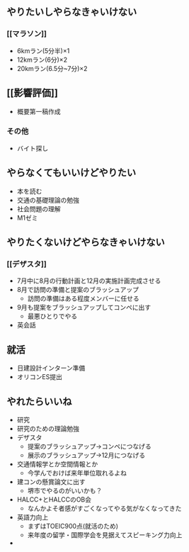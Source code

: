 ## やりたいしやらなきゃいけない

### [[マラソン]]
- 6kmラン(5分半)×1
- 12kmラン(6分)×2
- 20kmラン(6.5分~7分)×2

## [[影響評価]]
- 概要第一稿作成
### その他
- バイト探し

## やらなくてもいいけどやりたい
- 本を読む
- 交通の基礎理論の勉強
- 社会問題の理解
- M1ゼミ

## やりたくないけどやらなきゃいけない
### [[デザスタ]]
- 7月中に8月の行動計画と12月の実施計画完成させる
- 8月で訪問の準備と提案のブラッシュアップ
	- 訪問の準備はある程度メンバーに任せる
- 9月も提案をブラッシュアップしてコンペに出す
	- 最悪ひとりでやる
- 英会話
## 就活
- 日建設計インターン準備
- オリコンES提出
## やれたらいいね
- 研究
- 研究のための理論勉強
- デザスタ
	- 提案のブラッシュアップ→コンペにつなげる
	- 展示のブラッシュアップ→12月につなげる
- 交通情報学とか空間情報とか
	- 今学んでおけば来年単位取れるよね
- 建コンの懸賞論文に出す
	- 堺市でやるのがいいかも？
- HALCC+とHALCCのOB会
	- なんかよそ者感がすごくなってやる気がなくなってきた
- 英語力向上
	- まずはTOEIC900点(就活のため)
	- 来年度の留学・国際学会を見据えてスピーキング力向上
- 
